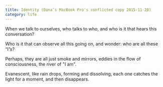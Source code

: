 ```yaml
---
title: Identity (Dana’s MacBook Pro's conflicted copy 2015-11-28)
category: life
---
```


When we talk to ourselves, who talks to who, and who is it that hears this conversation?  
  
Who is it  that can observe all this going on, and wonder: who are  all these “I”s?  
  
Perhaps, they are all just smoke  and mirrors, eddies in the flow  of consciousness, the river of "I am".  
  
Evanescent, like rain drops, forming and dissolving, each one catches the light for a moment, and then disappears.  
